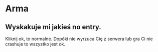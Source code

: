 # Arma

## Wyskakuje mi jakieś no entry.
Kliknij ok, to normalne. Dopóki nie wyrzuca Cię z serwera lub gra Ci nie crashuje to wszystko jest ok.
